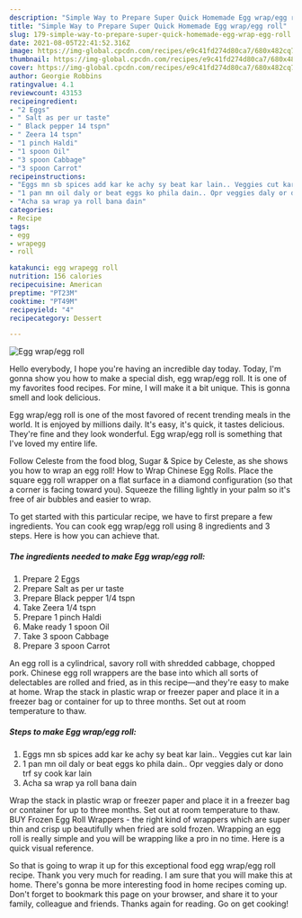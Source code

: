 ```yaml
---
description: "Simple Way to Prepare Super Quick Homemade Egg wrap/egg roll"
title: "Simple Way to Prepare Super Quick Homemade Egg wrap/egg roll"
slug: 179-simple-way-to-prepare-super-quick-homemade-egg-wrap-egg-roll
date: 2021-08-05T22:41:52.316Z
image: https://img-global.cpcdn.com/recipes/e9c41fd274d80ca7/680x482cq70/egg-wrapegg-roll-recipe-main-photo.jpg
thumbnail: https://img-global.cpcdn.com/recipes/e9c41fd274d80ca7/680x482cq70/egg-wrapegg-roll-recipe-main-photo.jpg
cover: https://img-global.cpcdn.com/recipes/e9c41fd274d80ca7/680x482cq70/egg-wrapegg-roll-recipe-main-photo.jpg
author: Georgie Robbins
ratingvalue: 4.1
reviewcount: 43153
recipeingredient:
- "2 Eggs"
- " Salt as per ur taste"
- " Black pepper 14 tspn"
- " Zeera 14 tspn"
- "1 pinch Haldi"
- "1 spoon Oil"
- "3 spoon Cabbage"
- "3 spoon Carrot"
recipeinstructions:
- "Eggs mn sb spices add kar ke achy sy beat kar lain.. Veggies cut kar lain"
- "1 pan mn oil daly or beat eggs ko phila dain.. Opr veggies daly or dono trf sy cook kar lain"
- "Acha sa wrap ya roll bana dain"
categories:
- Recipe
tags:
- egg
- wrapegg
- roll

katakunci: egg wrapegg roll 
nutrition: 156 calories
recipecuisine: American
preptime: "PT23M"
cooktime: "PT49M"
recipeyield: "4"
recipecategory: Dessert

---
```



![Egg wrap/egg roll](https://img-global.cpcdn.com/recipes/e9c41fd274d80ca7/680x482cq70/egg-wrapegg-roll-recipe-main-photo.jpg)

Hello everybody, I hope you're having an incredible day today. Today, I'm gonna show you how to make a special dish, egg wrap/egg roll. It is one of my favorites food recipes. For mine, I will make it a bit unique. This is gonna smell and look delicious.

Egg wrap/egg roll is one of the most favored of recent trending meals in the world. It is enjoyed by millions daily. It's easy, it's quick, it tastes delicious. They're fine and they look wonderful. Egg wrap/egg roll is something that I've loved my entire life.

Follow Celeste from the food blog, Sugar &amp; Spice by Celeste, as she shows you how to wrap an egg roll! How to Wrap Chinese Egg Rolls. Place the square egg roll wrapper on a flat surface in a diamond configuration (so that a corner is facing toward you). Squeeze the filling lightly in your palm so it&#39;s free of air bubbles and easier to wrap.


To get started with this particular recipe, we have to first prepare a few ingredients. You can cook egg wrap/egg roll using 8 ingredients and 3 steps. Here is how you can achieve that.

<!--inarticleads1-->

##### The ingredients needed to make Egg wrap/egg roll:

1. Prepare 2 Eggs
1. Prepare  Salt as per ur taste
1. Prepare  Black pepper 1/4 tspn
1. Take  Zeera 1/4 tspn
1. Prepare 1 pinch Haldi
1. Make ready 1 spoon Oil
1. Take 3 spoon Cabbage
1. Prepare 3 spoon Carrot


An egg roll is a cylindrical, savory roll with shredded cabbage, chopped pork. Chinese egg roll wrappers are the base into which all sorts of delectables are rolled and fried, as in this recipe—and they&#39;re easy to make at home. Wrap the stack in plastic wrap or freezer paper and place it in a freezer bag or container for up to three months. Set out at room temperature to thaw. 

<!--inarticleads2-->

##### Steps to make Egg wrap/egg roll:

1. Eggs mn sb spices add kar ke achy sy beat kar lain.. Veggies cut kar lain
1. 1 pan mn oil daly or beat eggs ko phila dain.. Opr veggies daly or dono trf sy cook kar lain
1. Acha sa wrap ya roll bana dain


Wrap the stack in plastic wrap or freezer paper and place it in a freezer bag or container for up to three months. Set out at room temperature to thaw. BUY Frozen Egg Roll Wrappers - the right kind of wrappers which are super thin and crisp up beautifully when fried are sold frozen. Wrapping an egg roll is really simple and you will be wrapping like a pro in no time. Here is a quick visual reference. 

So that is going to wrap it up for this exceptional food egg wrap/egg roll recipe. Thank you very much for reading. I am sure that you will make this at home. There's gonna be more interesting food in home recipes coming up. Don't forget to bookmark this page on your browser, and share it to your family, colleague and friends. Thanks again for reading. Go on get cooking!

